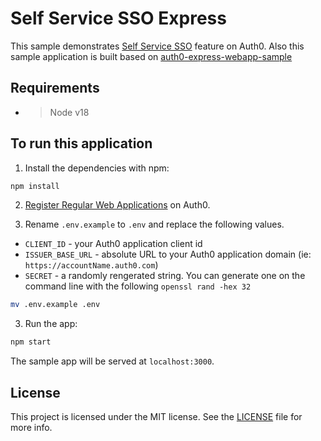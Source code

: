 # Self Service SSO Express

This sample demonstrates [Self Service SSO](https://auth0.com/docs/authenticate/enterprise-connections/self-service-SSO) feature on Auth0. Also this sample application is built based on [auth0-express-webapp-sample](https://github.com/auth0-samples/auth0-express-webapp-sample)

## Requirements

- > Node v18


## To run this application


1. Install the dependencies with npm:

```bash
npm install
```

2. [Register Regular Web Applications](https://auth0.com/docs/get-started/auth0-overview/create-applications/regular-web-apps) on Auth0.

3. Rename `.env.example` to `.env` and replace the following values. 

- `CLIENT_ID` - your Auth0 application client id
- `ISSUER_BASE_URL` - absolute URL to your Auth0 application domain (ie: `https://accountName.auth0.com`)
- `SECRET` - a randomly rengerated string. You can generate one on the command line with the following `openssl rand -hex 32`

```bash
mv .env.example .env
```

3. Run the app:

```bash
npm start
```

The sample app will be served at `localhost:3000`.


## License

This project is licensed under the MIT license. See the [LICENSE](LICENSE) file for more info.